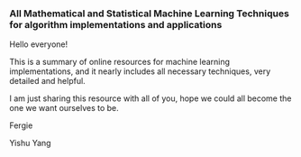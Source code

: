 ### All Mathematical and Statistical Machine Learning Techniques for algorithm implementations and applications

Hello everyone!

This is a summary of online resources for machine learning implementations, and it nearly includes all necessary techniques, very detailed and helpful.

I am just sharing this resource with all of you, hope we could all become the one we want ourselves to be.

Fergie

Yishu Yang
